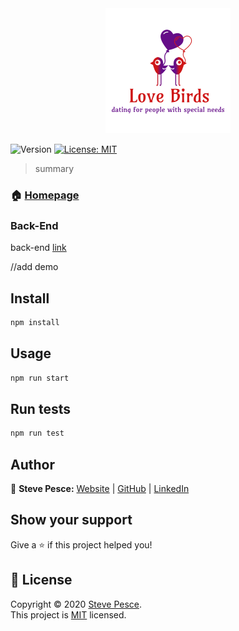 <div style="text-align:center">
  <img  alt="Love Birds" src="https://raw.githubusercontent.com/sPesce/Love_Birds_Client/master/src/images/logoBig.png" />
</div>
<p>
  <img alt="Version" src="https://img.shields.io/badge/version-0.1.0-blue.svg?cacheSeconds=2592000" />
  <a href="https://choosealicense.com/licenses/mit/" target="_blank">
    <img alt="License: MIT" src="https://img.shields.io/badge/License-MIT-yellow.svg" />
  </a>
</p>

> summary

### 🏠 [Homepage](https://github.com/sPesce/Love_Birds_Client)

### Back-End


back-end [link](https://github.com/sPesce/Love_Birds_Server)


//add demo


## Install

```sh
npm install
```

## Usage

```sh
npm run start
```

## Run tests

```sh
npm run test
```

## Author

👤 **Steve Pesce:** [Website](https://medium.com/@stevepesce879) |  [GitHub](https://gist.github.com/sPesce) | 
[LinkedIn](https://www.linkedin.com/in/steve-pesce/)

## Show your support

Give a ⭐️ if this project helped you!

## 📝 License

Copyright © 2020 [Steve Pesce](https://gist.github.com/sPesce).<br />
This project is [MIT](https://choosealicense.com/licenses/mit/) licensed.
